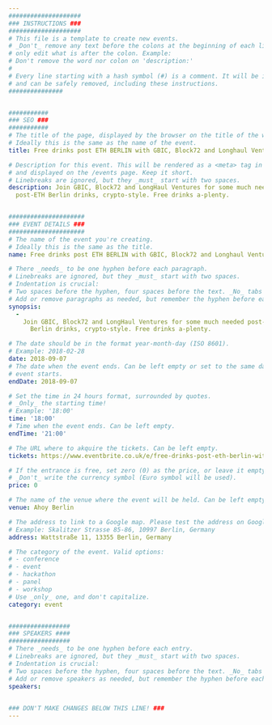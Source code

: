 ```yaml
---
####################
### INSTRUCTIONS ###
####################
# This file is a template to create new events.
# _Don't_ remove any text before the colons at the beginning of each line,
# only edit what is after the colon. Example:
# Don't remove the word nor colon on 'description:'
#
# Every line starting with a hash symbol (#) is a comment. It will be ignored
# and can be safely removed, including these instructions.
###############


###########
### SEO ###
###########
# The title of the page, displayed by the browser on the title of the window.
# Ideally this is the same as the name of the event.
title: Free drinks post ETH BERLIN with GBIC, Block72 and Longhaul Ventures

# Description for this event. This will be rendered as a <meta> tag in the HTML,
# and displayed on the /events page. Keep it short.
# Linebreaks are ignored, but they _must_ start with two spaces.
description: Join GBIC, Block72 and LongHaul Ventures for some much needed
  post-ETH Berlin drinks, crypto-style. Free drinks a-plenty.


#####################
### EVENT DETAILS ###
#####################
# The name of the event you're creating.
# Ideally this is the same as the title.
name: Free drinks post ETH BERLIN with GBIC, Block72 and Longhaul Ventures

# There _needs_ to be one hyphen before each paragraph.
# Linebreaks are ignored, but they _must_ start with two spaces.
# Indentation is crucial:
# Two spaces before the hyphen, four spaces before the text. _No_ tabs allowed.
# Add or remove paragraphs as needed, but remember the hyphen before each entry.
synopsis:
  -
    Join GBIC, Block72 and LongHaul Ventures for some much needed post-ETH
      Berlin drinks, crypto-style. Free drinks a-plenty.

# The date should be in the format year-month-day (ISO 8601).
# Example: 2018-02-28
date: 2018-09-07
# The date when the event ends. Can be left empty or set to the same day the
# event starts.
endDate: 2018-09-07

# Set the time in 24 hours format, surrounded by quotes.
# _Only_ the starting time!
# Example: '18:00'
time: '18:00'
# Time when the event ends. Can be left empty.
endTime: '21:00'

# The URL where to akquire the tickets. Can be left empty.
tickets: https://www.eventbrite.co.uk/e/free-drinks-post-eth-berlin-with-gbic-block72-and-longhaul-ventures-tickets-49864571275

# If the entrance is free, set zero (0) as the price, or leave it empty.
# _Don't_ write the currency symbol (Euro symbol will be used).
price: 0

# The name of the venue where the event will be held. Can be left empty.
venue: Ahoy Berlin

# The address to link to a Google map. Please test the address on Google Maps.
# Example: Skalitzer Strasse 85-86, 10997 Berlin, Germany
address: Wattstraße 11, 13355 Berlin, Germany

# The category of the event. Valid options:
# - conference
# - event
# - hackathon
# - panel
# - workshop
# Use _only_ one, and don't capitalize.
category: event


#################
### SPEAKERS ####
#################
# There _needs_ to be one hyphen before each entry.
# Linebreaks are ignored, but they _must_ start with two spaces.
# Indentation is crucial:
# Two spaces before the hyphen, four spaces before the text. _No_ tabs allowed.
# Add or remove speakers as needed, but remember the hyphen before each entry.
speakers:
  

### DON'T MAKE CHANGES BELOW THIS LINE! ###
---
```

<!-- ### DON'T MAKE CHANGES BELOW THIS LINE! ### -->

<Event-Content/>
